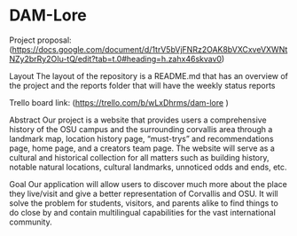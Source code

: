 # DAM-Lore
Project proposal: (https://docs.google.com/document/d/1trV5bVjFNRz2OAK8bVXCxveVXWNtNZy2brRy2OIu-tQ/edit?tab=t.0#heading=h.zahx46skvav0)

Layout
The layout of the repository is a README.md that has an overview of the project and the reports folder that will have the weekly status reports

Trello board link:
(https://trello.com/b/wLxDhrms/dam-lore )

Abstract
Our project is a website that provides users a comprehensive history of the OSU campus and the surrounding corvallis area through a landmark map, location history page, “must-trys” and recommendations page, home page, and a creators team page. The website will serve as a cultural and historical collection for all matters such as building history, notable natural locations, cultural landmarks, unnoticed odds and ends, etc.

Goal
Our application will allow users to discover much more about the place they live/visit and give a better representation of Corvallis and OSU. It will solve the problem for students, visitors, and parents alike to find things to do close by and contain multilingual capabilities for the vast international community.